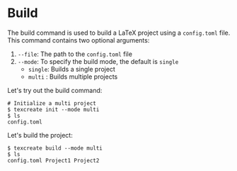 # Build
The build command is used to build a LaTeX project using a `config.toml` file.
This command contains two optional arguments:  
1. `--file`: The path to the `config.toml` file
2. `--mode`: To specify the build mode, the default is `single`
    - `single`: Builds a single project 
    - `multi` : Builds multiple projects

Let's try out the build command:
```shell
# Initialize a multi project 
$ texcreate init --mode multi
$ ls 
config.toml 
```
Let's build the project:
```shell
$ texcreate build --mode multi
$ ls
config.toml Project1 Project2
```
